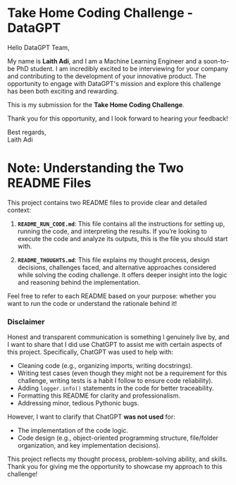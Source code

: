 # Take Home Coding Challenge - DataGPT

Hello DataGPT Team,

My name is **Laith Adi**, and I am a Machine Learning Engineer and a soon-to-be PhD student. I am incredibly excited to be interviewing for your company and contributing to the development of your innovative product. The opportunity to engage with DataGPT's mission and explore this challenge has been both exciting and rewarding.

This is my submission for the **Take Home Coding Challenge**. 

Thank you for this opportunity, and I look forward to hearing your feedback!

Best regards,  
Laith Adi

# Note: Understanding the Two README Files

This project contains two README files to provide clear and detailed context:

1. **`README_RUN_CODE.md`**: This file contains all the instructions for setting up, running the code, and interpreting the results. If you’re looking to execute the code and analyze its outputs, this is the file you should start with.

2. **`README_THOUGHTS.md`**: This file explains my thought process, design decisions, challenges faced, and alternative approaches considered while solving the coding challenge. It offers deeper insight into the logic and reasoning behind the implementation. 

Feel free to refer to each README based on your purpose: whether you want to run the code or understand the rationale behind it!

### Disclaimer

Honest and transparent communication is something I genuinely live by, and I want to share that I did use ChatGPT to assist me with certain aspects of this project. Specifically, ChatGPT was used to help with:
- Cleaning code (e.g., organizing imports, writing docstrings).
- Writing test cases (even though they might not be a requirement for this challenge, writing tests is a habit I follow to ensure code reliability).
- Adding `logger.info()` statements in the code for better traceability.
- Formatting this README for clarity and professionalism.
- Addressing minor, tedious Pythonic bugs.

However, I want to clarify that ChatGPT **was not used** for:
- The implementation of the code logic.
- Code design (e.g., object-oriented programming structure, file/folder organization, and key implementation decisions).

This project reflects my thought process, problem-solving ability, and skills. Thank you for giving me the opportunity to showcase my approach to this challenge!
